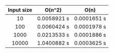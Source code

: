 | Input size | O(n^2)  | O(n)    |
|:----------:|:-------:|:-------:|
| 10         | 0.0058921 s | 0.0001651 s |
| 100        | 0.0060424 s | 0.0001978 s |
| 1000       | 0.0213533 s | 0.0001886 s |
| 10000      | 1.0400882 s | 0.0003625 s |